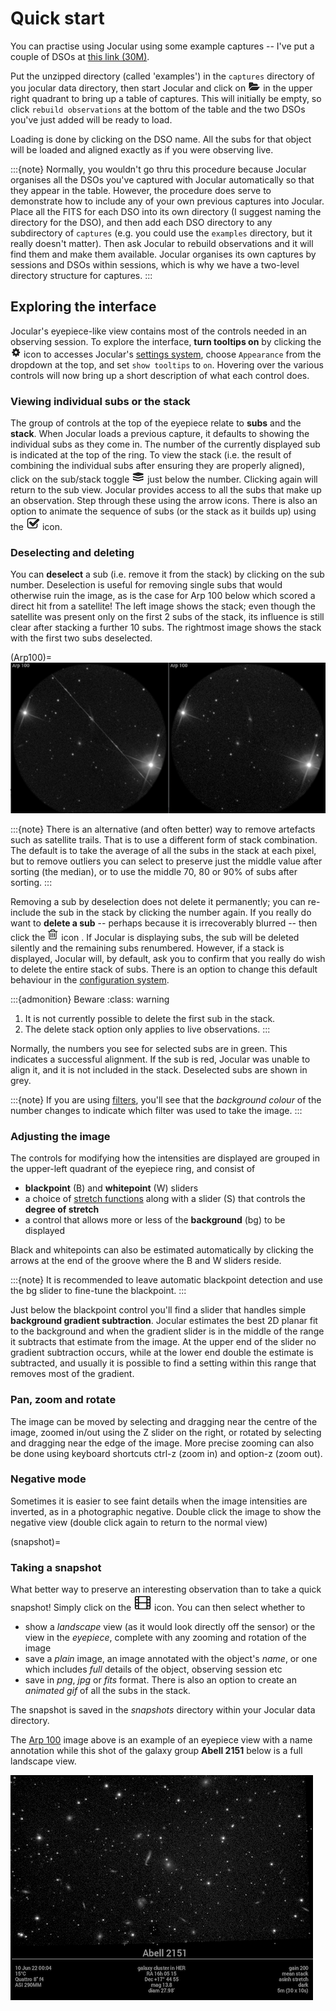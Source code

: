 # Quick start

You can practise using Jocular using some example captures -- I've put a couple of DSOs at [this link (30M)](https://transpy.eu.pythonanywhere.com/jocular/examples.zip). 

Put the unzipped directory (called 'examples') in the `captures` directory of you jocular data directory, then start Jocular and click on ![open file icon](images/openicon.png) in the upper right quadrant to bring up a table of captures. This will initially be empty, so click `rebuild observations` at the bottom of the table and the two DSOs you've just added will be ready to load.

Loading is done by clicking on the DSO name. All the subs for that object will be loaded and aligned exactly as if you were observing live. 

:::{note}
Normally, you wouldn't go thru this procedure because Jocular organises all the DSOs you've captured with Jocular automatically so that they appear in the table. However, the procedure does serve to demonstrate how to include any of your own previous captures into Jocular. Place all the FITS for each DSO into its own directory (I suggest naming the directory for the DSO), and then add each DSO directory to any subdirectory of `captures` (e.g. you could use the `examples` directory, but it really doesn't matter). Then ask Jocular to rebuild observations and it will find them and make them available. Jocular organises its own captures by sessions and DSOs within sessions, which is why we have a two-level directory structure for captures.
:::


## Exploring the interface

Jocular's eyepiece-like view contains most of the controls needed in an observing session. To explore the interface, **turn tooltips on** by clicking the ![config](images/configicon.png) icon to accesses Jocular's [settings system](config.md), choose `Appearance` from the dropdown at the top, and set `show tooltips` to `on`. Hovering over the various controls will now bring up a short description of what each control does.

### Viewing individual subs or the stack

The group of controls at the top of the eyepiece relate to **subs** and the **stack**. When Jocular loads a previous capture, it defaults to showing the individual subs as they come in. The number of the currently displayed sub is indicated at the top of the ring. To view the stack (i.e. the result of combining the individual subs after ensuring they are properly aligned), click on the sub/stack toggle ![stack](images/stackicon.png) just below the number. Clicking again will return to the sub view. Jocular provides access to all the subs that make up an observation. Step through these using the arrow icons. There is also an option to animate the sequence of subs (or the stack as it builds up) using the ![play](images/playicon.png) icon.

### Deselecting and deleting

You can **deselect** a sub (i.e. remove it from the stack) by clicking on the sub number. Deselection is useful for removing single subs that would otherwise ruin the image, as is the case for Arp 100 below which scored a direct hit from a satellite! The left image shows the stack; even though the satellite was present only on the first 2 subs of the stack, its influence is still clear after stacking a further 10 subs. The rightmost image shows the stack with the first two subs deselected.

(Arp100)=
![Arp 100](images/Arp100_satellite.png)

:::{note}
There is an alternative (and often better) way to remove artefacts such as satellite trails. That is to use a different form of stack combination. The default is to take the average of all the subs in the stack at each pixel, but to remove outliers you can select to preserve just the middle value after sorting (the median), or to use the middle 70, 80 or 90% of subs after sorting. 
:::

Removing a sub by deselection does not delete it permanently; you can re-include the sub in the stack by clicking the number again. If you really do want to **delete a sub** -- perhaps because it is irrecoverably blurred -- then click the ![bin](images/binicon.png) icon . If Jocular is displaying subs, the sub will be deleted silently and the remaining subs renumbered. However, if a stack is displayed, Jocular will, by default, ask you to confirm that you really do wish to delete the entire stack of subs. There is an option to change this default behaviour in the [configuration system](config.md).


:::{admonition} Beware
:class: warning
1. It is not currently possible to delete the first sub in the stack.
2. The delete stack option only applies to live observations.
:::

Normally, the numbers you see for selected subs are in green. This indicates a successful alignment. If the sub is red, Jocular was unable to align it, and it is not included in the stack. Deselected subs are shown in grey.

:::{note}
If you are using [filters](filters.md), you'll see that the *background colour* of the number changes to indicate which filter was used to take the image.
:::

### Adjusting the image

The controls for modifying how the intensities are displayed are grouped in the upper-left quadrant of the eyepiece ring, and consist of

* **blackpoint** (B) and **whitepoint** (W) sliders
* a choice of [stretch functions](stretch.md) along with a slider (S) that controls the **degree of stretch**
* a control that allows more or less of the **background** (bg) to be displayed

Black and whitepoints can also be estimated automatically by clicking the arrows at the end of the groove where the B and W sliders reside.

:::{note}
It is recommended to leave automatic blackpoint detection and use the bg slider to fine-tune the blackpoint.
:::

Just below the blackpoint control you'll find a slider that handles simple **background gradient subtraction**. Jocular estimates the best 2D planar fit to the background and when the gradient slider is in the middle of the range it subtracts that estimate from the image. At the upper end of the slider no gradient subtraction occurs, while at the lower end double the estimate is subtracted, and usually it is possible to find a setting within this range that removes most of the gradient. 

### Pan, zoom and rotate

The image can be moved by selecting and dragging near the centre of the image, zoomed in/out using the Z slider on the right, or rotated by selecting and dragging near the edge of the image. More precise zooming can also be done using keyboard shortcuts ctrl-z (zoom in) and option-z (zoom out).

### Negative mode

Sometimes it is easier to see faint details when the image intensities are inverted, as in a photographic negative. Double click the image to show the negative view (double click again to return to the normal view)


(snapshot)=
### Taking a snapshot

What better way to preserve an interesting observation than to take a quick snapshot! Simply click on the ![snapshot](images/snapshoticon.png) icon. You can then select whether to 

* show a *landscape* view (as it would look directly off the sensor) or the view in the *eyepiece*, complete with any zooming and rotation of the image
* save a *plain* image, an image annotated with the object's *name*, or one which includes *full* details of the object, observing session etc
* save in *png*, *jpg* or *fits* format. There is also an option to create an *animated gif* of all the subs in the stack.

The snapshot is saved in the *snapshots* directory within your Jocular data directory.

The [Arp 100](Arp100) image above is an example of an eyepiece view with a name annotation while this shot of the galaxy group **Abell 2151** below is a full landscape view.

![Abell 2151](images/Abell2151.png)



